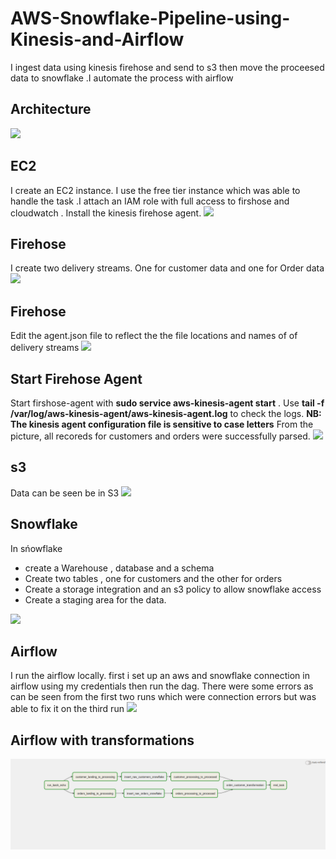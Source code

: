 # AWS-Snowflake-Pipeline-using-Kinesis-and-Airflow
I ingest data using kinesis firehose and send to s3 then move  the proceesed data to snowflake .I automate the process with airflow

## Architecture
![](https://github.com/d-owusu/AWS-Snowflake-Pipline-using-KInesis-and-Airflow/blob/main/Architecture.png)

## EC2
I create an EC2 instance. I use the free tier instance which was  able to handle the task .I attach an IAM role with full access to firshose and  cloudwatch . Install the kinesis firehose agent.
![](https://github.com/d-owusu/AWS-Snowflake-Pipline-using-KInesis-and-Airflow/blob/main/pictures/install_kinesis_agent.png)

## Firehose
I create two delivery streams. One for customer data and one for Order data
![](https://github.com/d-owusu/AWS-Snowflake-Pipline-using-KInesis-and-Airflow/blob/main/pictures/kinesis_delivery_streams.png)

## Firehose
Edit the  agent.json file to reflect the the file locations and names of of delivery streams 
![](https://github.com/d-owusu/AWS-Snowflake-Pipline-using-KInesis-and-Airflow/blob/main/pictures/kinesis_configuration.png)

##  Start Firehose Agent
Start firshose-agent with **sudo service aws-kinesis-agent start** . Use **tail -f /var/log/aws-kinesis-agent/aws-kinesis-agent.log** to check the logs.
**NB: The kinesis agent configuration file is sensitive to case letters**
From the picture, all recoreds for customers and orders were successfully parsed.
![](https://github.com/d-owusu/AWS-Snowflake-Pipline-using-KInesis-and-Airflow/blob/main/pictures/kinesis_success.png)

## s3
Data can be seen be in S3
![](https://github.com/d-owusu/AWS-Snowflake-Pipline-using-KInesis-and-Airflow/blob/main/pictures/s3.png)

## Snowflake
In sńowflake
- create a Warehouse , database and a schema
- Create two tables , one for customers and the other for orders
- Create a storage integration and an s3 policy to allow snowflake access
- Create a staging area for the data. 

![](https://github.com/d-owusu/AWS-Snowflake-Pipline-using-KInesis-and-Airflow/blob/main/pictures/snowflake2.png)


## Airflow
I run the airflow locally. first i set up an aws and snowflake connection in airflow using my credentials then run the dag. There were some errors as can be seen from the first two runs which were connection errors but was able to fix it on the third run
![](https://github.com/d-owusu/AWS-Snowflake-Pipline-using-KInesis-and-Airflow/blob/main/pictures/airflow.png)

## Airflow with transformations
![](https://github.com/d-owusu/AWS-Snowflake-Pipeline-using-Kinesis-and-Airflow/blob/main/pictures/airflow_graph_with_transformation.png)

